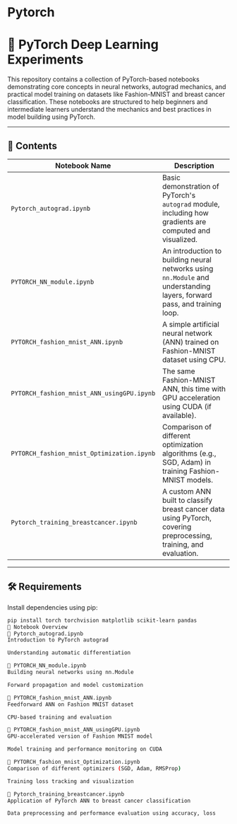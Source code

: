 # Pytorch
# 🧠 PyTorch Deep Learning Experiments

This repository contains a collection of PyTorch-based notebooks demonstrating core concepts in neural networks, autograd mechanics, and practical model training on datasets like Fashion-MNIST and breast cancer classification. These notebooks are structured to help beginners and intermediate learners understand the mechanics and best practices in model building using PyTorch.

---

## 📁 Contents

| Notebook Name                                | Description |
|---------------------------------------------|-------------|
| `Pytorch_autograd.ipynb`                     | Basic demonstration of PyTorch's `autograd` module, including how gradients are computed and visualized. |
| `PYTORCH_NN_module.ipynb`                    | An introduction to building neural networks using `nn.Module` and understanding layers, forward pass, and training loop. |
| `PYTORCH_fashion_mnist_ANN.ipynb`            | A simple artificial neural network (ANN) trained on Fashion-MNIST dataset using CPU. |
| `PYTORCH_fashion_mnist_ANN_usingGPU.ipynb`   | The same Fashion-MNIST ANN, this time with GPU acceleration using CUDA (if available). |
| `PYTORCH_fashion_mnist_Optimization.ipynb`   | Comparison of different optimization algorithms (e.g., SGD, Adam) in training Fashion-MNIST models. |
| `Pytorch_training_breastcancer.ipynb`        | A custom ANN built to classify breast cancer data using PyTorch, covering preprocessing, training, and evaluation. |

---

## 🛠️ Requirements

Install dependencies using pip:

```bash
pip install torch torchvision matplotlib scikit-learn pandas
🧪 Notebook Overview
🔹 Pytorch_autograd.ipynb
Introduction to PyTorch autograd

Understanding automatic differentiation

🔹 PYTORCH_NN_module.ipynb
Building neural networks using nn.Module

Forward propagation and model customization

🔹 PYTORCH_fashion_mnist_ANN.ipynb
Feedforward ANN on Fashion MNIST dataset

CPU-based training and evaluation

🔹 PYTORCH_fashion_mnist_ANN_usingGPU.ipynb
GPU-accelerated version of Fashion MNIST model

Model training and performance monitoring on CUDA

🔹 PYTORCH_fashion_mnist_Optimization.ipynb
Comparison of different optimizers (SGD, Adam, RMSProp)

Training loss tracking and visualization

🔹 Pytorch_training_breastcancer.ipynb
Application of PyTorch ANN to breast cancer classification

Data preprocessing and performance evaluation using accuracy, loss
